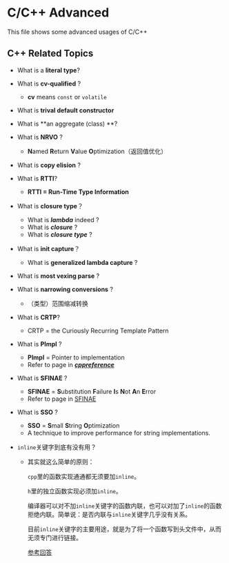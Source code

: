 # C/C++ Advanced

This file shows some advanced usages of C/C++



## C++ Related Topics

- What is a **literal type**?
- What is **cv-qualified** ?
  - **cv** means `const` or `volatile`
- What is **trival default constructor**
- What is **an aggregate (class) **?
- What is **NRVO** ?
  - **N**amed **R**eturn **V**alue **O**ptimization（返回值优化）
- What is **copy elision** ?
- What is **RTTI**?
  - **RTTI = Run-Time Type Information**
- What is **closure type**？
  - What is ***lambda*** indeed ?
  - What is ***closure*** ?
  - What is ***closure type*** ?

- What is **init capture**？
  - What is **generalized lambda capture** ?

- What is **most vexing parse** ?
- What is **narrowing conversions** ?
  - （类型）范围缩减转换
- What is **CRTP**?
  - CRTP = the Curiously Recurring Template Pattern
- What is **PImpl** ?
  - **PImpl** = Pointer to implementation
  - Refer to page in [***cppreference***](https://en.cppreference.com/w/cpp/language/pimpl)
- What is **SFINAE** ?
  - **SFINAE** = **S**ubstitution **F**ailure **I**s **N**ot **A**n **E**rror
  - Refer to page in [SFINAE](https://en.cppreference.com/w/cpp/language/sfinae)
- What is **SSO** ?
  - **SSO** = **S**mall **S**tring **O**ptimization
  - A technique to improve performance for string implementations.

- `inline`关键字到底有没有用？

  - 其实就这么简单的原则：

    `cpp`里的函数实现通通都无须要加`inline`。

    `h`里的独立函数实现必须加`inline`。

    编译器可以对不加`inline`关键字的函数内联，也可以对加了`inline`的函数拒绝内联。简单说：是否内联与`inline`关键字几乎没有关系。

    目前`inline`关键字的主要用途，就是为了将一个函数写到头文件中，从而无须专门进行链接。

    [参考回答](https://www.zhihu.com/question/53082910/answer/2771636200)



